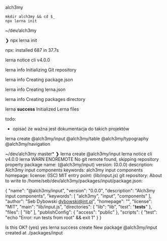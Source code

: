 alch3my 

```shell
mkdir alch3my && cd $_
npx lerna init
```

~/dev/alch3my                                                                             

❯ npx lerna init                                                                          

npx: installed 687 in 37.7s                                                               

lerna notice cli v4.0.0                                                                   

lerna info Initializing Git repository                                                    

lerna info Creating package.json                                                          

lerna info Creating lerna.json                                                            

lerna info Creating packages directory                                                    

lerna **success** Initialized Lerna files  



todo:

- opisać że ważna jest dokumentacja do takich projektów



lerna create @alch3my/input @alch3my/table @alch3my/typography @alch3my/navigation



~/dev/alch3my master*
❯ lerna create @alch3my/input
lerna notice cli v4.0.0
lerna WARN ENOREMOTE No git remote found, skipping repository property
package name: (@alch3my/input)
version: (0.0.0)
description: Alch3my input components
keywords: alch3my input components
homepage:
license: (ISC) MIT
entry point: (lib/input.js)
git repository:
About to write to /home/seb/dev/alch3my/packages/input/package.json:

{
  "name": "@alch3my/input",
  "version": "0.0.0",
  "description": "Alch3my input components",
  "keywords": [
    "alch3my",
    "input",
    "components"
  ],
  "author": "Seb Dybowski <dybowski@int.pl>",
  "homepage": "",
  "license": "MIT",
  "main": "lib/input.js",
  "directories": {
    "lib": "lib",
    "test": "__tests__"
  },
  "files": [
    "lib"
  ],
  "publishConfig": {
    "access": "public"
  },
  "scripts": {
    "test": "echo \"Error: run tests from root\" && exit 1"
  }
}


Is this OK? (yes) yes
lerna success create New package @alch3my/input created at ./packages/input